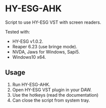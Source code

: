 # HY-ESG-AHK
Script to use HY-ESG VST with screen readers.

Tested with:
* HY-ESG v1.0.2.
* Reaper 6.23 (use bringe mode).
* NVDA, Jaws for Windows, Sapi5.
* Windows10 x64.

## Usage

1. Run HY-ESG-AHK.
2. Open HY-ESG VST plugin in your DAW.
3. Use the hotkeys (read the documentation)
4. Can close the script from system tray.